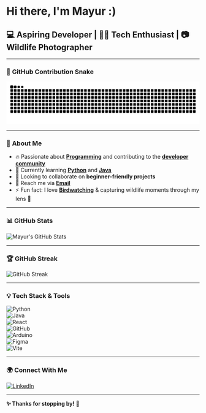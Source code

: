 # **Hi there, I'm Mayur :)** 

## 💻 **Aspiring Developer | 🧑‍💻 Tech Enthusiast | 📷 Wildlife Photographer**

---

### 🐍 **GitHub Contribution Snake**  

![GitHub Snake](https://raw.githubusercontent.com/mayur-driod/mayur-driod/output/snake.svg)  

---

### 🚀 **About Me**  
- 🔥 Passionate about **[Programming](https://en.wikipedia.org/wiki/Computer_programming)** and contributing to the **[developer community](https://github.com/)**  
- 🌱 Currently learning **[Python](https://www.python.org/)** and **[Java](https://www.java.com/)**  
- 🤝 Looking to collaborate on **beginner-friendly projects**  
- 📧 Reach me via **[Email](mailto:settymayurk@gmail.com)**  
- ⚡ Fun fact: I love **[Birdwatching](https://en.wikipedia.org/wiki/Birdwatching)** & capturing wildlife moments through my lens 📸  

---

### 📊 **GitHub Stats**  

![Mayur's GitHub Stats](https://github-readme-stats.vercel.app/api?username=mayur-driod&show_icons=true&theme=radical)  

---

### 🏆 **GitHub Streak**  

![GitHub Streak](https://streak-stats.demolab.com/?user=mayur-driod&theme=tokyonight&hide_border=true)  

---

### 💡 **Tech Stack & Tools**  

![Python](https://img.shields.io/badge/-Python-3776AB?style=for-the-badge&logo=python&logoColor=white)  
![Java](https://img.shields.io/badge/-Java-ED8B00?style=for-the-badge&logo=java&logoColor=white)  
![React](https://img.shields.io/badge/-React-61DAFB?style=for-the-badge&logo=react&logoColor=black)  
![GitHub](https://img.shields.io/badge/-GitHub-181717?style=for-the-badge&logo=github&logoColor=white)  
![Arduino](https://img.shields.io/badge/-Arduino-00979D?style=for-the-badge&logo=arduino&logoColor=white)  
![Figma](https://img.shields.io/badge/-Figma-F24E1E?style=for-the-badge&logo=figma&logoColor=white)  
![Vite](https://img.shields.io/badge/-Vite-646CFF?style=for-the-badge&logo=vite&logoColor=white)  

---

### 🌍 **Connect With Me**  

[![LinkedIn](https://img.shields.io/badge/-LinkedIn-0077B5?style=for-the-badge&logo=linkedin&logoColor=white)](https://www.linkedin.com/in/mayurksetty)


---

**✨ Thanks for stopping by!** 🚀  
